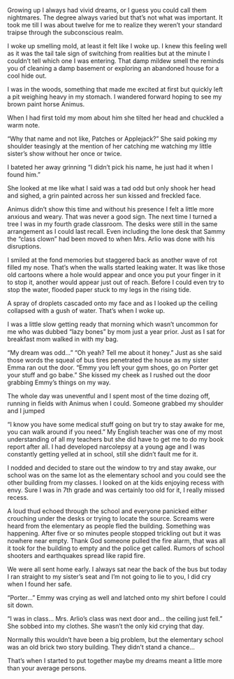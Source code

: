 Growing up I always had vivid dreams, or I guess you could call them nightmares. The degree always varied but that’s not what was important. It took me till I was about twelve for me to realize they weren’t your standard traipse through the subconscious realm. 

I woke up smelling mold, at least it felt like I woke up. I knew this feeling well as it was the tail tale sign of switching from realities but at the minute I couldn’t tell which one I was entering. That damp mildew smell the reminds you of cleaning a damp basement or exploring an abandoned house for a cool hide out. 

I was in the woods, something that made me excited at first but quickly left a pit weighing heavy in my stomach. I wandered forward hoping to see my brown paint horse Animus. 

When I had first told my mom about him she tilted her head and chuckled a warm note. 

“Why that name and not like, Patches or Applejack?” She said poking my shoulder teasingly at the mention of her catching me watching my little sister’s show without her once or twice. 

I bateted her away grinning “I didn’t pick his name, he just had it when I found him.”

She looked at me like what I said was a tad odd but only shook her head and sighed, a grin painted across her sun kissed and freckled face. 

Animus didn’t show this time and without his presence I felt a little more anxious and weary. That was never a good sign. The next time I turned a tree I was in my fourth grade classroom. The desks were still in the same arrangement as I could last recall. Even including the lone desk that Sammy the “class clown” had been moved to when Mrs. Arlio was done with his disruptions. 

I smiled at the fond memories but staggered back as another wave of rot filled my nose. That’s when the walls started leaking water. It was like those old cartoons where a hole would appear and once you put your finger in it to stop it, another would appear just out of reach. Before I could even try to stop the water, flooded paper stuck to my legs in the rising tide. 

A spray of droplets cascaded onto my face and as I looked up the ceiling collapsed with a gush of water. That’s when I woke up. 

I was a little slow getting ready that morning which wasn’t uncommon for me who was dubbed “lazy bones” by mom just a year prior. Just as I sat for breakfast mom walked in with my bag. 

“My dream was odd…”
“Oh yeah? Tell me about it honey.”
Just as she said those words the squeal of bus tires penetrated the house as my sister Emma ran out the door. 
“Emmy you left your gym shoes, go on Porter get your stuff and go babe.”
She kissed my cheek as I rushed out the door grabbing Emmy’s things on my way. 

The whole day was uneventful and I spent most of the time dozing off, running in fields with Animus when I could. Someone grabbed my shoulder and I jumped 

“I know you have some medical stuff going on but try to stay awake for me, you can walk around if you need.” My English teacher was one of my most understanding of all my teachers but she did have to get me to do my book report after all. I had developed narcolepsy at a young age and I was constantly getting yelled at in school, still she didn’t fault me for it. 

I nodded and decided to stare out the window to try and stay awake, our school was on the same lot as the elementary school and you could see the other building from my classes. I looked on at the kids enjoying recess with envy. Sure I was in 7th grade and was certainly too old for it, I really missed recess. 

A loud thud echoed through the school and everyone panicked either crouching under the desks or trying to locate the source. Screams were heard from the elementary as people fled the building. Something was happening. After five or so minutes people stopped trickling out but it was nowhere near empty. Thank God someone pulled the fire alarm, that was all it took for the building to empty and the police get called. 
Rumors of school shooters and earthquakes spread like rapid fire.

We were all sent home early. I always sat near the back of the bus but today I ran straight to my sister’s seat and I’m not going to lie to you, I did cry when I found her safe. 

“Porter…” Emmy was crying as well and latched onto my shirt before I could sit down.

“I was in class… Mrs. Arlio’s class was next door and… the ceiling just fell.” She sobbed into my clothes. She wasn’t the only kid crying that day.

Normally this wouldn’t have been a big problem, but the elementary school was an old brick two story building. They didn’t stand a chance…

That’s when I started to put together maybe my dreams meant a little more than your average persons.